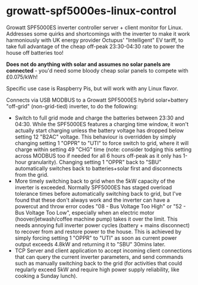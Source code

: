 # growatt-spf5000es-linux-control
Growatt SPF5000ES inverter controller server + client monitor for Linux. Addresses some quirks and shortcomings with the inverter to make it work harmoniously with UK energy provider Octupus' "Intelligent" EV tariff, to take full advantage of the cheap off-peak 23:30-04:30 rate to power the house off batteries too!

**Does not do anything with solar and assumes no solar panels are connected** - you'd need some bloody cheap solar panels to compete with £0.075/kWh!

Specific use case is Raspberry Pis, but will work with any Linux flavor.

Connects via USB MODBUS to a Growatt SPF5000ES hybrid solar+battery "off-grid" (non-grid-tied) inverter, to do the following:
- Switch to full grid mode and charge the batteries between 23:30 and 04:30. While the SPF5000ES features a charging time window, it won't actually start charging unless the battery voltage has dropped below setting 12 "B2AC" voltage. This behaviour is overridden by simply changing setting 1 "OPPR" to "UTI" to force switch to grid, where it will charge within setting 49 "CHG" time (note: consider todging this setting across MODBUS too if needed for all 6 hours off-peak as it only has 1-hour granularity). Changing setting 1 "OPPR" back to "SBU" automatically switches back to batteries+solar first and disconnects from the grid.
- More timely switching back to grid when the 5kW capacity of the inverter is exceeded. Normally SPF5000ES has staged overload tolerance times before automatically switching back to grid, but I've found that these don't always work and the inverter can have a powercut and throw error codes "08 - Bus Voltage Too High" or "52 - Bus Voltage Too Low", especially when an electric motor (hoover/jetwash/coffee machine pump) takes it over the limit. This needs annoying full inverter power cycles (battery + mains disconnect) to recover from and restore power to the house. This is achieved by simply forcing setting 1 "OPPR" to "UTI" as soon as current power output exceeds 4.8kW and returning it to "SBU" 30mins later.
- TCP Server and client application to accept incoming client connections that can query the current inverter parameters, and send commands such as manually switching back to the grid (for activities that could regularly exceed 5kW and require high power supply reliability, like cooking a Sunday lunch).
